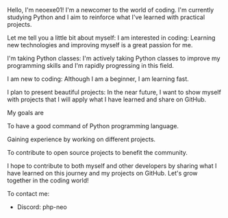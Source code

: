 Hello, I'm neoexe01!
I'm a newcomer to the world of coding. I'm currently studying Python and I aim to reinforce what I've learned with practical projects.

Let me tell you a little bit about myself:
I am interested in coding: Learning new technologies and improving myself is a great passion for me.

I'm taking Python classes: I'm actively taking Python classes to improve my programming skills and I'm rapidly progressing in this field.

I am new to coding: Although I am a beginner, I am learning fast.

I plan to present beautiful projects: In the near future, I want to show myself with projects that I will apply what I have learned and share on GitHub.

My goals are

To have a good command of Python programming language.

Gaining experience by working on different projects.

To contribute to open source projects to benefit the community.

I hope to contribute to both myself and other developers by sharing what I have learned on this journey and my projects on GitHub. Let's grow together in the coding world!

To contact me: 
- Discord: php-neo

